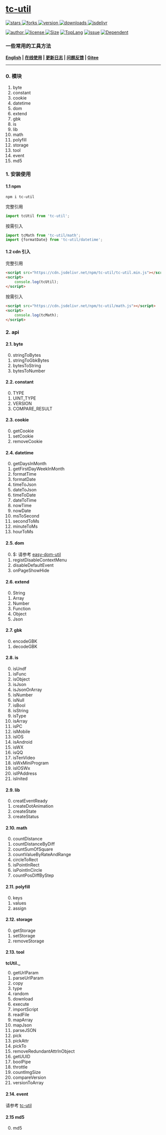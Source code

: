 # [tc-util](https://www.github.com/theajack/util)


<p>
    <a href="https://www.github.com/theajack/util/stargazers" target="_black">
        <img src="https://img.shields.io/github/stars/theajack/util?logo=github" alt="stars" />
    </a>
    <a href="https://www.github.com/theajack/util/network/members" target="_black">
        <img src="https://img.shields.io/github/forks/theajack/util?logo=github" alt="forks" />
    </a>
    <a href="https://www.npmjs.com/package/tc-util" target="_black">
        <img src="https://img.shields.io/npm/v/tc-util?logo=npm" alt="version" />
    </a>
    <a href="https://www.npmjs.com/package/tc-util" target="_black">
        <img src="https://img.shields.io/npm/dm/tc-util?color=%23ffca28&logo=npm" alt="downloads" />
    </a>
    <a href="https://www.jsdelivr.com/package/npm/tc-util" target="_black">
        <img src="https://data.jsdelivr.com/v1/package/npm/tc-util/badge" alt="jsdelivr" />
    </a>
</p>
<p>
    <a href="https://github.com/theajack" target="_black">
        <img src="https://img.shields.io/badge/Author-%20theajack%20-7289da.svg?&logo=github" alt="author" />
    </a>
    <a href="https://www.github.com/theajack/util/blob/master/LICENSE" target="_black">
        <img src="https://img.shields.io/github/license/theajack/util?color=%232DCE89&logo=github" alt="license" />
    </a>
    <a href="https://cdn.jsdelivr.net/gh/theajack/util/dist/tc-util.latest.min.js"><img src="https://img.shields.io/bundlephobia/minzip/tc-util.svg" alt="Size"></a>
    <a href="https://github.com/theajack/util/search?l=javascript"><img src="https://img.shields.io/github/languages/top/theajack/util.svg" alt="TopLang"></a>
    <a href="https://github.com/theajack/util/issues"><img src="https://img.shields.io/github/issues-closed/theajack/util.svg" alt="issue"></a>
    <a href="https://www.github.com/theajack/util"><img src="https://img.shields.io/librariesio/dependent-repos/npm/tc-util.svg" alt="Dependent"></a>
</p>

<h3>一些常用的工具方法</h3>

**[English](https://github.com/theajack/util/blob/master/README.md) | [在线使用](https://theajack.gitee.io/jsbox?github=theajack.util) | [更新日志](https://github.com/theajack/util/blob/master/helper/version.md) | [问题反馈](https://github.com/theajack/util/issues/new) | [Gitee](https://gitee.com/theajack/util)**

---

### 0. 模块

1. byte
2. constant
3. cookie
4. datetime
5. dom
6. extend
7. gbk
8. is
9. lib
10. math
11. polyfill
12. storage
13. tool
14. event
15. md5

### 1. 安装使用

#### 1.1 npm

```
npm i tc-util
```

完整引用

```js
import tcUtil from 'tc-util'; 
```

按需引入

```js
import tcMath from 'tc-util/math'; 
import {formatDate} from 'tc-util/datetime';
```

#### 1.2 cdn 引入

完整引用

```html
<script src="https://cdn.jsdelivr.net/npm/tc-util/tc-util.min.js"></script>
<script>
    console.log(tcUtil);
</script>
```

按需引入

```html
<script src="https://cdn.jsdelivr.net/npm/tc-util/math.js"></script>
<script>
    console.log(tcMath);
</script>
```

### 2. api

#### 2.1. byte

0. stringToBytes
1. stringToGbkBytes
2. bytesToString
3. bytesToNumber

#### 2.2. constant

0. TYPE
1. UINT_TYPE
2. VERSION
3. COMPARE_RESULT

#### 2.3. cookie

0. getCookie
1. setCookie
2. removeCookie

#### 2.4. datetime

0. getDaysInMonth
1. getFirstDayWeekInMonth
2. formatTime
3. formatDate
4. timeToJson
5. dateToJson
6. timeToDate
7. dateToTime
8. nowTime
9. nowDate
10. msToSecond
11. secondToMs
12. minuteToMs
13. hourToMs

#### 2.5. dom

0. $: 请参考 [easy-dom-util](https://github.com/theajack/easy-dom)
1. registDisableContextMenu
2. disableDefaultEvent
3. onPageShowHide

#### 2.6. extend

0. String
1. Array
2. Number
3. Function
4. Object
5. Json

#### 2.7. gbk

0. encodeGBK
1. decodeGBK

#### 2.8. is

0. isUndf
1. isFunc
2. isObject
3. isJson
4. isJsonOrArray
5. isNumber
6. isNull
7. isBool
8. isString
9. isType
10. isArray
11. isPC
12. isMobile
13. isIOS
14. isAndroid
15. isWX
16. isQQ
17. isTenVideo
18. isWxMiniProgram
19. isIOSWx
20. isIPAddress
21. isInited

#### 2.9. lib

0. creatEventReady
1. createDotAnimation
2. createState
3. createStatus

#### 2.10. math

0. countDistance
1. countDistanceByDiff
2. countSumOfSquare
3. countValueByRateAndRange
4. circleToRect
5. isPointInRect
6. isPointInCircle
7. countPosDiffByStep

#### 2.11. polyfill

0. keys
1. values
2. assign

#### 2.12. storage

0. getStorage
1. setStorage
2. removeStorage

#### 2.13. tool

**tcUtil._**

0. getUrlParam
1. parseUrlParam
2. copy
3. type
4. random
5. download
6. execute
7. importScript
8. readFile
9. mapArray
10. mapJson
11. parseJSON
12. pick
13. pickAttr
14. pickTo
15. removeRedundantAttrInObject
16. getUUID
17. boolPipe
18. throttle
19. countImgSize
20. compareVersion
21. versionToArray

#### 2.14. event

请参考 [tc-util](https://github.com/theajack/util)

#### 2.15 md5

0. md5